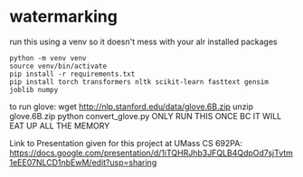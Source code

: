 # watermarking
run this using a  venv so it doesn't mess with your alr installed packages
```
python -m venv venv
source venv/bin/activate
pip install -r requirements.txt
pip install torch transformers nltk scikit-learn fasttext gensim joblib numpy
```


to run glove:
wget http://nlp.stanford.edu/data/glove.6B.zip
unzip glove.6B.zip
python convert_glove.py  ONLY RUN THIS ONCE BC IT WILL EAT UP ALL THE MEMORY

Link to Presentation given for this project at UMass CS 692PA: https://docs.google.com/presentation/d/1iTQHRJhb3JFQLB4QdpOd7sjTvtm1eEE07NLCD1nbEwM/edit?usp=sharing
